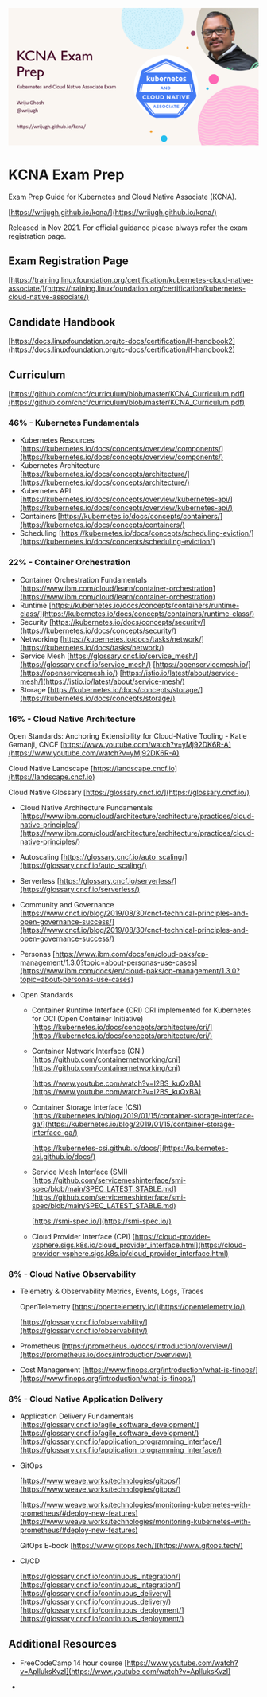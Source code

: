 ![Header](images/KCNA-Header.png)

# KCNA Exam Prep

Exam Prep Guide for Kubernetes and Cloud Native Associate (KCNA). 

[https://wrijugh.github.io/kcna/](https://wrijugh.github.io/kcna/)

Released in Nov 2021. For official guidance please always refer the exam registration page. 

## Exam Registration Page
[https://training.linuxfoundation.org/certification/kubernetes-cloud-native-associate/](https://training.linuxfoundation.org/certification/kubernetes-cloud-native-associate/)

## Candidate Handbook
[https://docs.linuxfoundation.org/tc-docs/certification/lf-handbook2](https://docs.linuxfoundation.org/tc-docs/certification/lf-handbook2)

## Curriculum
[https://github.com/cncf/curriculum/blob/master/KCNA_Curriculum.pdf](https://github.com/cncf/curriculum/blob/master/KCNA_Curriculum.pdf)

### 46% - Kubernetes Fundamentals
- Kubernetes Resources
	[https://kubernetes.io/docs/concepts/overview/components/](https://kubernetes.io/docs/concepts/overview/components/)
- Kubernetes Architecture
	[https://kubernetes.io/docs/concepts/architecture/](https://kubernetes.io/docs/concepts/architecture/)
- Kubernetes API
	[https://kubernetes.io/docs/concepts/overview/kubernetes-api/](https://kubernetes.io/docs/concepts/overview/kubernetes-api/)
- Containers
	[https://kubernetes.io/docs/concepts/containers/](https://kubernetes.io/docs/concepts/containers/)
- Scheduling
	[https://kubernetes.io/docs/concepts/scheduling-eviction/](https://kubernetes.io/docs/concepts/scheduling-eviction/)

### 22% - Container Orchestration
- Container Orchestration Fundamentals
	[https://www.ibm.com/cloud/learn/container-orchestration](https://www.ibm.com/cloud/learn/container-orchestration)
- Runtime
	[https://kubernetes.io/docs/concepts/containers/runtime-class/](https://kubernetes.io/docs/concepts/containers/runtime-class/)
- Security
	[https://kubernetes.io/docs/concepts/security/](https://kubernetes.io/docs/concepts/security/)
- Networking
	[https://kubernetes.io/docs/tasks/network/](https://kubernetes.io/docs/tasks/network/)
- Service Mesh
	[https://glossary.cncf.io/service_mesh/](https://glossary.cncf.io/service_mesh/)
	[https://openservicemesh.io/](https://openservicemesh.io/)
	[https://istio.io/latest/about/service-mesh/](https://istio.io/latest/about/service-mesh/)
- Storage
	[https://kubernetes.io/docs/concepts/storage/](https://kubernetes.io/docs/concepts/storage/)

### 16% - Cloud Native Architecture

Open Standards: Anchoring Extensibility for Cloud-Native Tooling - Katie Gamanji, CNCF
[https://www.youtube.com/watch?v=yMj92DK6R-A](https://www.youtube.com/watch?v=yMj92DK6R-A)

Cloud Native Landscape [https://landscape.cncf.io](https://landscape.cncf.io)
        
Cloud Native Glossary [https://glossary.cncf.io/](https://glossary.cncf.io/)
	
- Cloud Native Architecture Fundamentals
	[https://www.ibm.com/cloud/architecture/architecture/practices/cloud-native-principles/](https://www.ibm.com/cloud/architecture/architecture/practices/cloud-native-principles/)
- Autoscaling
	[https://glossary.cncf.io/auto_scaling/](https://glossary.cncf.io/auto_scaling/)

- Serverless
	[https://glossary.cncf.io/serverless/](https://glossary.cncf.io/serverless/)
- Community and Governance
	[https://www.cncf.io/blog/2019/08/30/cncf-technical-principles-and-open-governance-success/](https://www.cncf.io/blog/2019/08/30/cncf-technical-principles-and-open-governance-success/)
- Personas
	[https://www.ibm.com/docs/en/cloud-paks/cp-management/1.3.0?topic=about-personas-use-cases](https://www.ibm.com/docs/en/cloud-paks/cp-management/1.3.0?topic=about-personas-use-cases)

- Open Standards
	- Container Runtime Interface (CRI) 
	CRI implemented for Kubernetes for OCI (Open Container Initiative)
	[https://kubernetes.io/docs/concepts/architecture/cri/](https://kubernetes.io/docs/concepts/architecture/cri/)
	
	- Container Network Interface (CNI)
	    [https://github.com/containernetworking/cni](https://github.com/containernetworking/cni)
    
        [https://www.youtube.com/watch?v=l2BS_kuQxBA](https://www.youtube.com/watch?v=l2BS_kuQxBA)

	- Container Storage Interface (CSI)
	    [https://kubernetes.io/blog/2019/01/15/container-storage-interface-ga/](https://kubernetes.io/blog/2019/01/15/container-storage-interface-ga/)
    
        [https://kubernetes-csi.github.io/docs/](https://kubernetes-csi.github.io/docs/)
    
	- Service Mesh Interface (SMI)
        [https://github.com/servicemeshinterface/smi-spec/blob/main/SPEC_LATEST_STABLE.md](https://github.com/servicemeshinterface/smi-spec/blob/main/SPEC_LATEST_STABLE.md)

        [https://smi-spec.io/](https://smi-spec.io/)
	
	- Cloud Provider Interface (CPI)
        [https://cloud-provider-vsphere.sigs.k8s.io/cloud_provider_interface.html](https://cloud-provider-vsphere.sigs.k8s.io/cloud_provider_interface.html)

### 8% - Cloud Native Observability
- Telemetry & Observability
	Metrics, Events, Logs, Traces
	
    OpenTelemetry 
    [https://opentelemetry.io/](https://opentelemetry.io/)
	
    [https://glossary.cncf.io/observability/](https://glossary.cncf.io/observability/)
- Prometheus
	[https://prometheus.io/docs/introduction/overview/](https://prometheus.io/docs/introduction/overview/)
- Cost Management
	[https://www.finops.org/introduction/what-is-finops/](https://www.finops.org/introduction/what-is-finops/)

### 8% - Cloud Native Application Delivery
- Application Delivery Fundamentals
	[https://glossary.cncf.io/agile_software_development/](https://glossary.cncf.io/agile_software_development/)
	[https://glossary.cncf.io/application_programming_interface/](https://glossary.cncf.io/application_programming_interface/)
- GitOps
	
    [https://www.weave.works/technologies/gitops/](https://www.weave.works/technologies/gitops/)
    
    [https://www.weave.works/technologies/monitoring-kubernetes-with-prometheus/#deploy-new-features](https://www.weave.works/technologies/monitoring-kubernetes-with-prometheus/#deploy-new-features)
    
    GitOps E-book [https://www.gitops.tech/](https://www.gitops.tech/)

- CI/CD

	[https://glossary.cncf.io/continuous_integration/](https://glossary.cncf.io/continuous_integration/)
	[https://glossary.cncf.io/continuous_delivery/](https://glossary.cncf.io/continuous_delivery/)
	[https://glossary.cncf.io/continuous_deployment/](https://glossary.cncf.io/continuous_deployment/)

## Additional Resources

- FreeCodeCamp 14 hour course 
	[https://www.youtube.com/watch?v=AplluksKvzI](https://www.youtube.com/watch?v=AplluksKvzI)

- 